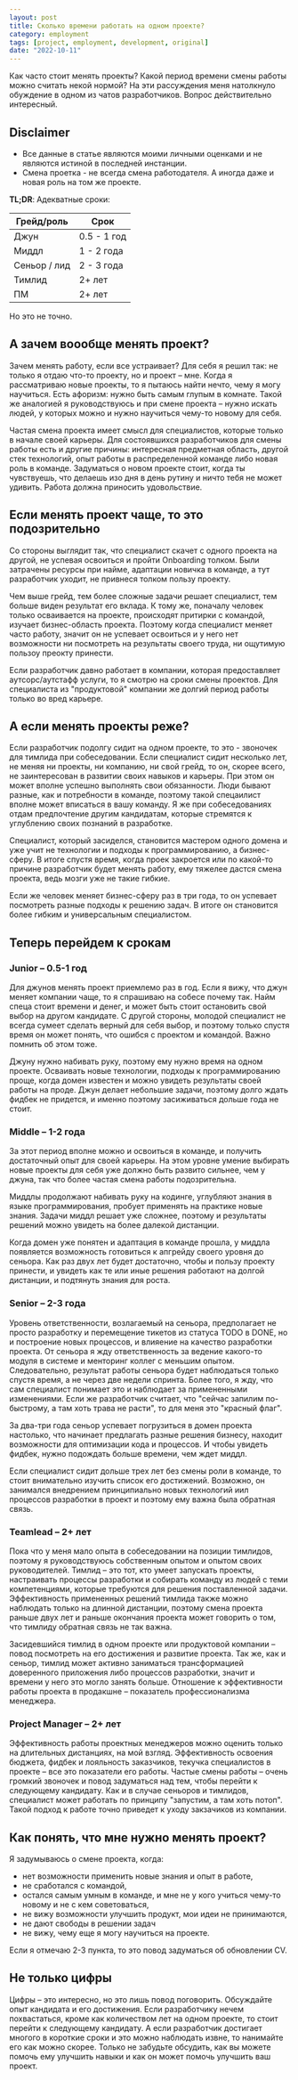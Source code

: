 ```yaml
---
layout: post
title: Сколько времени работать на одном проекте?
category: employment
tags: [project, employment, development, original]
date: "2022-10-11"
---
```


Как часто стоит менять проекты? Какой период времени смены работы можно считать некой нормой? На эти рассуждения меня натолкнуло обуждение в одном из чатов разработчиков. Вопрос действительно интересный.

## Disclaimer

- Все данные в статье являются моими личными оценками и не являются истиной в последней инстанции.
- Смена проетка - не всегда смена работодателя. А иногда даже и новая роль на том же проекте.

**TL;DR**: Адекватные сроки:

| Грейд/роль   | Срок        |
|--------------|-------------|
| Джун         | 0.5 - 1 год |
| Миддл        | 1 - 2 года  |
| Сеньор / лид | 2 - 3 года  |
| Тимлид       | 2+ лет      |
| ПМ           | 2+ лет      |

Но это не точно.

## А зачем воообще менять проект?

Зачем менять работу, если все устраивает? Для себя я решил так: не только я отдаю что-то проекту, но и проект – мне. Когда я рассматриваю новые проекты, то я пытаюсь найти нечто, чему я могу научиться. Есть афоризм: нужно быть самым глупым в комнате. Такой же аналогией я руководствуюсь и при смене проекта – нужно искать людей, у которых можно и нужно научиться чему-то новому для себя.

Частая смена проекта имеет смысл для специалистов, которые только в начале своей карьеры. Для состоявшихся разработчиков для смены работы есть и другие причины: интересная предметная область, другой стек технологий, опыт работы в распределенной команде либо новая роль в команде. Задуматься о новом проекте стоит, когда ты чувствуешь, что делаешь изо дня в день рутину и ничто тебя не может удивить. Работа должна приносить удовольствие.

## Если менять проект чаще, то это подозрительно

Со стороны выглядит так, что специалист скачет с одного проекта на другой, не успевая освоиться и пройти Onboarding толком. Были затрачены ресурсы при найме, адаптации новичка в команде, а тут разработчик уходит, не привнеся толком пользу проекту.

Чем выше грейд, тем более сложные задачи решает специалист, тем больше виден результат его вклада. К тому же, поначалу человек только осваивается на проекте, происходят притирки с командой, изучает бизнес-область проекта. Поэтому когда специалист меняет часто работу, значит он не успевает освоиться и у него нет возможности ни посмотреть на результаты своего труда, ни ощутимую пользоу преокту принести.

Если разработчик давно работает в компании, которая предоставляет аутсорс/аутстафф услуги, то я смотрю на сроки смены проектов. Для специалиста из "продуктовой" компании же долгий период работы только во вред карьере.

## А если менять проекты реже?

Если разработчик подолгу сидит на одном проекте, то это - звоночек для тимлида при собеседовании. Если специалист сидит несколько лет, не меняя ни проекты, ни компанию, ни свой грейд, то он, скорее всего, не заинтересован в развитии своих навыков и карьеры. При этом он может вполне успешно выполнять свои обязанности. Люди бывают разные, как и потребности в команде, поэтому такой спецаилист вполне может вписаться в вашу команду. Я же при собеседованиях отдам предпочтение другим кандидатам, которые стремятся к углублению своих познаний в разработке.

Специалист, который засиделся, становится мастером одного домена и уже учит не технологии и подходы к программированию, а бизнес-сферу. В итоге спустя время, когда проек закроется или по какой-то причине разработчик будет менять работу, ему тяжелее дастся смена проекта, ведь мозги уже не такие гибкие.

Если же человек меняет бизнес-сферу раз в три года, то он успевает посмотреть разные подходы к решению задач. В итоге он становится более гибким и универсальным специалистом.

## Теперь перейдем к срокам

### Junior – 0.5-1 год

Для джунов менять проект приемлемо раз в год. Если я вижу, что джун меняет компании чаще, то я спрашиваю на собесе почему так. Найм спеца стоит времени и денег, и может быть стоит остановить свой выбор на другом кандидате. С другой стороны, молодой специалист не всегда сумеет сделать верный для себя выбор, и поэтому только спустя время он может понять, что ошибся с проектом и командой. Важно помнить об этом тоже.

Джуну нужно набивать руку, поэтому ему нужно время на одном проекте. Осваивать новые технологии, подходы к программированию проще, когда домен известен и можно увидеть результаты своей работы на проде. Джун делает небольшие задачи, поэтому долго ждать фидбек не придется, и именно поэтому засиживаться дольше года не стоит.

### Middle – 1-2 года

За этот период вполне можно и освоиться в команде, и получить достаточный опыт для своей карьеры. На этом уровне умение выбирать новые проекты для себя уже должно быть развито сильнее, чем у джуна, так что более частая смена работы подозрительна.

Миддлы продолжают набивать руку на кодинге, углубляют знания в языке программирования, пробует применять на практике новые знания. Задачи миддл решает уже сложнее, поэтому и результаты решений можно увидеть на более далекой дистанции.

Когда домен уже понятен и адаптация в команде прошла, у миддла появляется возможность готовиться к апгрейду своего уровня до сеньора. Как раз двух лет будет достаточно, чтобы и пользу проекту принести, и увидеть как те или иные решения работают на долгой дистанции, и подтянуть знания для роста.

### Senior – 2-3 года

Уровень ответственности, возлагаемый на сеньора, предполагает не просто разработку и перемещение тикетов из статуса TODO в DONE, но и построение новых процессов, и влияение на качество разработки проекта. От сеньора я жду ответственность за ведение какого-то модуля в системе и менторинг коллег с меньшим опытом. Следовательно, результат работы сеньора будет наблюдаться только спустя время, а не через две недели спринта. Более того, я жду, что сам специалист понимает это и наблюдает за примененными изменениями. Если же разработчик считает, что "сейчас запилим по-быстрому, а там хоть трава не расти", то для меня это "красный флаг".

За два-три года сеньор успевает погрузиться в домен проекта настолько, что начинает предлагать разные решения бизнесу, находит возможности для оптимизации кода и процессов. И чтобы увидеть фидбек, нужно подождать больше времени, чем ждет миддл.

Если специалист сидит дольше трех лет без смены роли в команде, то стоит внимательно изучить список его достижений. Возможно, он занимался внедрением принципиально новых технологий иил процессов разработки в проект и поэтому ему важна была обратная связь.

### Teamlead – 2+ лет

Пока что у меня мало опыта в собеседовании на позиции тимлидов, поэтому я руководствуюсь собственным опытом и опытом своих руководителей. Тимлид – это тот, кто умеет запускать проекты, настраивать процессы разработки и собирать команду из людей с теми компетенциями, которые требуются для решения поставленной задачи. Эффективность примененных решений тимлида также можно наблюдать только на длинной дистанции, поэтому смена проекта раньше двух лет и раньше окончания проекта может говорить о том, что тимлиду обратная связь не так важна.

Засидевшийся тимлид в одном проекте или продуктовой компании – повод посмотреть на его достижения и развитие проекта. Так же, как и сеньор, тимлид может активно заниматься трансформацией доверенного приложения либо процессов разработки, значит и времени у него это могло занять больше. Отношение к эффективности работы проекта в продакшне – показатель профессионализма менеджера.

### Project Manager – 2+ лет

Эффективность работы проектных менеджеров можно оценить только на длительных дистанциях, на мой взгляд. Эффективность освоения бюджета, фидбек и лояльность заказчиков, текучка специалистов в проекте – все это показатели его работы. Частые смены работы – очень громкий звоночек и повод задуматься над тем, чтобы перейти к следующему кандидату. Как и в случае сеньоров и тимлидов, специалист может работать по принципу "запустим, а там хоть потоп". Такой подход к работе точно приведет к уходу закзачиков из компании.

## Как понять, что мне нужно менять проект?

Я задумываюсь о смене проекта, когда:

- нет возможности применить новые знания и опыт в работе,
- не сработался с командой,
- остался самым умным в команде, и мне не у кого учиться чему-то новому и не с кем советоваться,
- не вижу возможности улучшить продукт, мои идеи не принимаются,
- не дают свободы в решении задач
- не вижу, чему еще я могу научиться на проекте.

Если я отмечаю 2-3 пункта, то это повод задуматься об обновлении CV.

## Не только цифры

Цифры – это интересно, но это лишь повод поговорить. Обсуждайте опыт кандидата и его достижения. Если разработчику нечем похвастаться, кроме как количеством лет на одном проекте, то стоит перейти к следующему кандидату. А если разработчик достигает многого в короткие сроки и это можно наблюдать извне, то нанимайте его как можно скорее. Только не забудьте обсудить, как вы можете помочь ему улучшить навыки и как он может помочь улучшить ваш проект.
